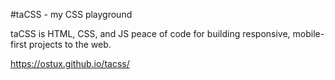 #taCSS - my CSS playground

taCSS is HTML, CSS, and JS peace of code for building responsive, mobile-first projects to the web.

https://ostux.github.io/tacss/
